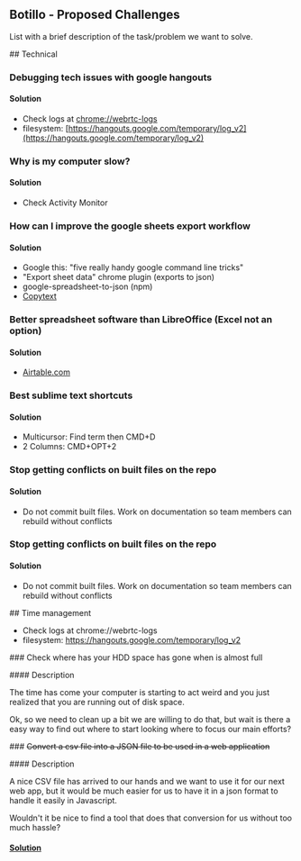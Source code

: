 ## Botillo - Proposed Challenges

List with a brief description of the task/problem we want to solve.

## Technical

### Debugging tech issues with google hangouts

#### Solution

* Check logs at [chrome://webrtc-logs](chrome://webrtc-logs)
* filesystem: [https://hangouts.google.com/temporary/log_v2](https://hangouts.google.com/temporary/log_v2)

### Why is my computer slow?

#### Solution

* Check Activity Monitor

### How can I improve the google sheets export workflow

#### Solution

* Google this: "five really handy google command line tricks"
* "Export sheet data" chrome plugin (exports to json)
* google-spreadsheet-to-json (npm)
* [Copytext](https://github.com/nprapps/copytext)

### Better spreadsheet software than LibreOffice (Excel not an option)

#### Solution

* [Airtable.com](Airtable.com)

### Best sublime text shortcuts

#### Solution

* Multicursor: Find term then CMD+D
* 2 Columns: CMD+OPT+2

### Stop getting conflicts on built files on the repo

#### Solution

* Do not commit built files. Work on documentation so team members can rebuild without conflicts

### Stop getting conflicts on built files on the repo

#### Solution

* Do not commit built files. Work on documentation so team members can rebuild without conflicts

## Time management

* Check logs at chrome://webrtc-logs
* filesystem: https://hangouts.google.com/temporary/log_v2

### Check where has your HDD space has gone when is almost full

#### Description

The time has come your computer is starting to act weird and you just realized that you are running out of disk space.

Ok, so we need to clean up a bit we are willing to do that, but wait is there a easy way to find out where to start looking where to focus our main efforts?

### ~~Convert a csv file into a JSON file to be used in a web application~~

#### Description

A nice CSV file has arrived to our hands and we want to use it for our next web app, but it would be much easier for us to have it in a json format to handle it easily in Javascript.

Wouldn't it be nice to find a tool that does that conversion for us without too much hassle?

#### [Solution](csvjson/README.md)
